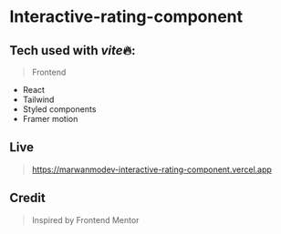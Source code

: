 # Interactive-rating-component

## Tech used with *vite*🔥:

> Frontend

-   React
-   Tailwind
-   Styled components
-   Framer motion

## Live

> https://marwanmodev-interactive-rating-component.vercel.app

## Credit

> Inspired by Frontend Mentor